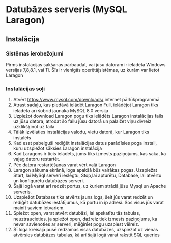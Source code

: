 # Datubāzes serveris (MySQL Laragon)

## Instalācija

### Sistēmas ierobežojumi
Pirms instalācijas sākšanas pārbaudat, vai jūsu datoram ir ielādēta Windows versijas 7,8,8.1, vai 11. Šīs ir vienīgās operētājsistēmas, uz kurām var lietot Laragon

### Instalācijas soļi
1. Atvērt https://www.mysql.com/downloads/ internet pārlūkprogrammā
2. Atrast sadaļu, kas piedāvā ielādēt Laragon Full, ielādējot Laragon tiks ielādēta arī šobrīd jaunākā MySQL 8.0 versija
3. Uzpiežot download Laragon pogu tiks ielādēts Laragon instalācijas fails uz jūsu datora, atrodat šo failu jūsu datorā un palaižet viņu divreiz uzklikšķinot uz faila
4. Tālāk izvēlaties instalācijas valodu, vietu datorā, kur Laragon tiks instalēts
5. Kad esat pabeiguši rediģēt instalācijas datus parādīsies poga Install, kuru uzspiežot sāksies Laragon instalācija
6. Kad Laragons ir ticis ielādēts, jums tiks izmests paziņojums, kas saka, ka vajag datoru restartēt.
7. Pēc datora restartēšanas varat vērt vaļā Laragon
8. Laragon sākuma ekrānā, loga apakšā būs vairākas pogas. Uzspiežat Start, lai MySql serveri ieslēgtu, Stop,lai apturētu, Database, lai atvērtu un konfigurētu datubāzes serveri.
9. Šajā logā varat arī redzēt portus, uz kuriem strādā jūsu Mysql un Apache serveris.
10. Uzspiežot Database tiks atvērts jauns logs, šeit jūs varat redzēt un rediģēt datubāzes iestātījumus, kā portu in ip adresi. Šos visus jūs varat mainīt saviem ietvariem.
11. Spiežot open, varat atvērt datubāzi, lai apskatītu tās tabulas, neuztraucieties, ja spiežot open, dažreiz tiek izmests paziņojums, ka nevar savienoties ar serveri, mēģinīet pogu uzspiest vēlreiz.
12. Šī loga kreisajā pusē redzamas visas datubāzes, uzspiežot uz vienas atvērsies datubāzes tabulas, kā arī šajā logā varat rakstīt SQL queries
